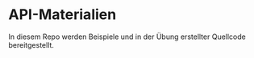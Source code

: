 # API-Materialien
In diesem Repo werden Beispiele und in der Übung erstellter Quellcode bereitgestellt.
